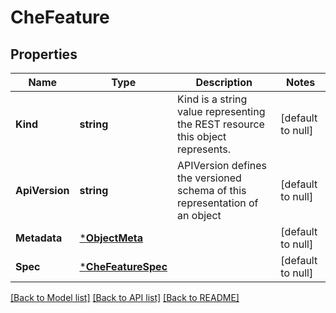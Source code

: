 # CheFeature

## Properties
Name | Type | Description | Notes
------------ | ------------- | ------------- | -------------
**Kind** | **string** | Kind is a string value representing the REST resource this object represents. | [default to null]
**ApiVersion** | **string** | APIVersion defines the versioned schema of this representation of an object | [default to null]
**Metadata** | [***ObjectMeta**](ObjectMeta.md) |  | [default to null]
**Spec** | [***CheFeatureSpec**](CheFeatureSpec.md) |  | [default to null]

[[Back to Model list]](../README.md#documentation-for-models) [[Back to API list]](../README.md#documentation-for-api-endpoints) [[Back to README]](../README.md)


